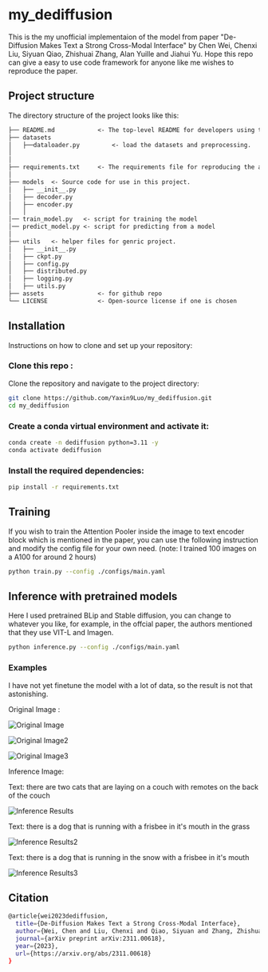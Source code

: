 # my_dediffusion

This is the my unofficial implementaion of the model from paper "De-Diffusion Makes Text a Strong Cross-Modal Interface" by Chen Wei, Chenxi Liu, Siyuan Qiao, Zhishuai Zhang, Alan Yuille and Jiahui Yu. Hope this repo can give a easy to use code framework for anyone like me wishes to reproduce the paper.

## Project structure

The directory structure of the project looks like this:

```txt
├── README.md            <- The top-level README for developers using this project.
├── datasets
│   ├──dataloader.py         <- load the datasets and preprocessing.
│
│
├── requirements.txt     <- The requirements file for reproducing the analysis environment
│
├── models  <- Source code for use in this project.
│   ├── __init__.py
│   ├── decoder.py
│   ├── encoder.py
│   │
│── train_model.py   <- script for training the model
│── predict_model.py <- script for predicting from a model
│
├── utils   <- helper files for genric project.
│   ├── __init__.py
│   ├── ckpt.py
│   ├── config.py
│   ├── distributed.py
│   ├── logging.py
│   ├── utils.py
├── assets               <- for github repo 
└── LICENSE              <- Open-source license if one is chosen
```
## Installation 
Instructions on how to clone and set up your repository:

### Clone this repo :

Clone the repository and navigate to the project directory:

```bash
git clone https://github.com/Yaxin9Luo/my_dediffusion.git
cd my_dediffusion
```

### Create a conda virtual environment and activate it:
```bash
conda create -n dediffusion python=3.11 -y
conda activate dediffusion
```
### Install the required dependencies:
```bash
pip install -r requirements.txt
```
## Training 
If you wish to train the Attention Pooler inside the image to text encoder block which is mentioned in the paper, you can use the following instruction and modify the config file for your own need. (note: I trained 100 images on a A100 for around 2 hours)
```bash
python train.py --config ./configs/main.yaml
```
## Inference with pretrained models
Here I used pretrained BLip and Stable diffusion, you can change to whatever you like, for example, in the offcial paper, the authors mentioned that they use VIT-L and Imagen. 

```bash 
python inference.py --config ./configs/main.yaml
```
### Examples
I have not yet finetune the model with a lot of data, so the result is not that astonishing. 

Original Image : 

![Original Image](assets/original_image.jpg) 

![Original Image2](assets/original_image2.jpg) 

![Original Image3](assets/original_image3.jpg) 

Inference Image:


Text: there are two cats that are laying on a couch with remotes on the back of the couch

![Inference Results](assets/inference_image.jpg)

Text: there is a dog that is running with a frisbee in it's mouth in the grass

![Inference Results2](assets/inference_image2.jpg)

Text: there is a dog that is running in the snow with a frisbee in it's mouth

![Inference Results3](assets/inference_image3.jpg)

## Citation
```bash 
@article{wei2023dediffusion,
  title={De-Diffusion Makes Text a Strong Cross-Modal Interface},
  author={Wei, Chen and Liu, Chenxi and Qiao, Siyuan and Zhang, Zhishuai and Yuille, Alan and Yu, Jiahui},
  journal={arXiv preprint arXiv:2311.00618},
  year={2023},
  url={https://arxiv.org/abs/2311.00618}
}

